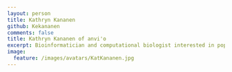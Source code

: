 ```yaml
---
layout: person
title: Kathryn Kananen
github: Kekananen
comments: false
title: Kathryn Kananen of anvi'o
excerpt: Bioinformatician and computational biologist interested in population genetics, automation, and genomic architecture exploration
image:
  feature: /images/avatars/KatKananen.jpg
---
```

